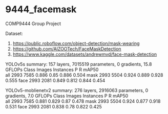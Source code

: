 # 9444_facemask
COMP9444 Group Project


Dataset:
1. https://public.roboflow.com/object-detection/mask-wearing
2. https://github.com/AIZOOTech/FaceMaskDetection
3. https://www.kaggle.com/datasets/andrewmvd/face-mask-detection



YOLOv5s summary: 157 layers, 7015519 parameters, 0 gradients, 15.8 GFLOPs
                 Class     Images  Instances          P          R      mAP50   
                   all       2993       7585      0.886       0.85      0.886      0.504
                  mask       2993       5504      0.924      0.889      0.928      0.555
                  face       2993       2081      0.849      0.812      0.844      0.454


YOLOv5-moblienetv2 summary: 276 layers, 2916063 parameters, 0 gradients, 7.0 GFLOPs
                 Class     Images  Instances          P          R      mAP50   
                   all       2993       7585      0.881      0.829       0.87      0.478
                  mask       2993       5504      0.924      0.877      0.918      0.531
                  face       2993       2081      0.838       0.78      0.822      0.425

